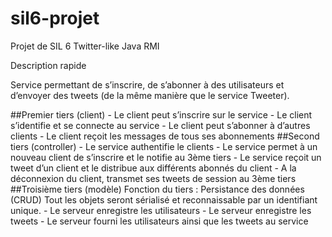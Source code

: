 sil6-projet
===========

Projet de SIL 6 Twitter-like Java RMI

Description rapide

Service permettant de s’inscrire, de s’abonner à des utilisateurs et d’envoyer des tweets (de la même manière que le service Tweeter).

##Premier tiers (client)
    - Le client peut s’inscrire sur le service
    - Le client s’identifie et se connecte au service
    - Le client peut s’abonner à d’autres clients
    - Le client reçoit les messages de tous ses abonnements
##Second tiers (controller)
    - Le service authentifie le clients
    - Le service permet à un nouveau client de s’inscrire et le notifie au 3ème tiers
    - Le service reçoit un tweet d’un client et le distribue aux différents abonnés du client
    - A la déconnexion du client, transmet ses tweets de session au 3ème tiers
##Troisième tiers (modèle)
Fonction du tiers : Persistance des données (CRUD)
    Tout les objets seront sérialisé et reconnaissable par un identifiant unique.
    - Le serveur enregistre les utilisateurs
    - Le serveur enregistre les tweets
    - Le serveur fourni les utilisateurs ainsi que les tweets au service
